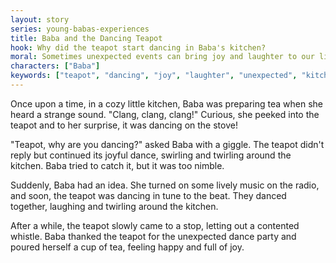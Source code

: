 ```yaml
---
layout: story
series: young-babas-experiences
title: Baba and the Dancing Teapot
hook: Why did the teapot start dancing in Baba's kitchen?
moral: Sometimes unexpected events can bring joy and laughter to our lives.
characters: ["Baba"]
keywords: ["teapot", "dancing", "joy", "laughter", "unexpected", "kitchen", "music", "happiness", "twirling", "cozy"]
---
```


Once upon a time, in a cozy little kitchen, Baba was preparing tea when she heard a strange sound. "Clang, clang, clang!" Curious, she peeked into the teapot and to her surprise, it was dancing on the stove!

"Teapot, why are you dancing?" asked Baba with a giggle. The teapot didn't reply but continued its joyful dance, swirling and twirling around the kitchen. Baba tried to catch it, but it was too nimble.

Suddenly, Baba had an idea. She turned on some lively music on the radio, and soon, the teapot was dancing in tune to the beat. They danced together, laughing and twirling around the kitchen.

After a while, the teapot slowly came to a stop, letting out a contented whistle. Baba thanked the teapot for the unexpected dance party and poured herself a cup of tea, feeling happy and full of joy.
